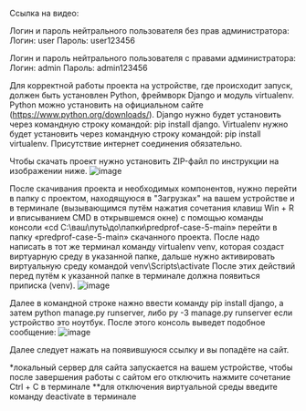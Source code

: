 Ссылка на видео: 

Логин и пароль нейтрального пользователя без прав администратора:
Логин: user   Пароль: user123456


Логин и пароль нейтрального пользователя с правами администратора:
Логин: admin   Пароль: admin123456


Для корректной работы проекта на устройстве, где происходит запуск, должен быть установлен Python, фреймворк Django и модуль virtualenv. Python можно установить на официальном сайте (https://www.python.org/downloads/). Django нужно будет установить через командную строку командой: pip install django. Virtualenv нужно будет установить через командную строку командой: pip install virtualenv. Присутствие интернет соединения обязательно.

Чтобы скачать проект нужно установить ZIP-файл по инструкции на изображении ниже.
![image](https://github.com/user-attachments/assets/ff140126-2943-484c-814d-abb4538eaf06)

После скачивания проекта и необходимых компонентов, нужно перейти в папку с проектом, находящуюся в "Загрузках" на вашем устройстве и в терминале (вызывающимся путём нажатия сочетания клавиш Win + R и вписыванием CMD в открывшемся окне) с помощью команды консоли «cd C:\ваш\путь\до\папки\predprof-case-5-main» перейти в папку «predprof-case-5-main» скачанного проекта. После надо написать в тот же терминал команду virtualenv venv, которая создаст виртуарную среду в указанной папке, дальше нужно активировать виртуальную среду командой venv\Scripts\activate 
После этих действий перед путём к указанной папке в терминале должна появиться приписка (venv).
![image](https://github.com/user-attachments/assets/a3fab775-91b8-4599-9107-c81d19418333)

Далее в командной строке нажно ввести команду pip install django, а затем python manage.py runserver, либо py -3 manage.py runserver если устройство это ноутбук. После этого консоль выведет подобное сообщение:
![image](https://github.com/user-attachments/assets/d2d56dd5-e4fe-492a-b90f-7eae92af1191)

Далее следует нажать на появившуюся ссылку и вы попадёте на сайт.

*локальный сервер для сайта запускается на вашем устройстве, чтобы после завершения работы с сайтом его отключить нажмите сочетание Ctrl + C в терминале
**для отключения виртуальной среды введите команду deactivate в терминале
